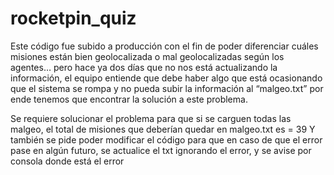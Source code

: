 # rocketpin_quiz

Este código fue subido a producción con el fin de poder diferenciar 
cuáles misiones están bien geolocalizada o mal geolocalizadas según los agentes… 
pero hace ya dos días que no nos está actualizando la información, el equipo entiende que debe 
haber algo que está ocasionando que el sistema se rompa y no pueda subir la información al “malgeo.txt” por ende 
tenemos que encontrar la solución a este problema.

Se requiere solucionar el problema para que si se carguen todas las malgeo, 
el total de misiones que deberían quedar en malgeo.txt es = 39
Y también se pide poder modificar el código para que en caso de que el error 
pase en algún futuro, se actualice el txt ignorando el error, y se avise por consola donde está el error
